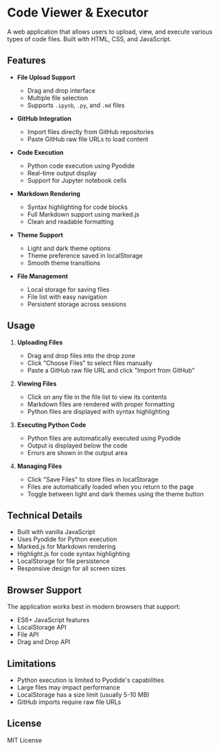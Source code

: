 # Code Viewer & Executor

A web application that allows users to upload, view, and execute various types of code files. Built with HTML, CSS, and JavaScript.

## Features

- **File Upload Support**
  - Drag and drop interface
  - Multiple file selection
  - Supports `.ipynb`, `.py`, and `.md` files

- **GitHub Integration**
  - Import files directly from GitHub repositories
  - Paste GitHub raw file URLs to load content

- **Code Execution**
  - Python code execution using Pyodide
  - Real-time output display
  - Support for Jupyter notebook cells

- **Markdown Rendering**
  - Syntax highlighting for code blocks
  - Full Markdown support using marked.js
  - Clean and readable formatting

- **Theme Support**
  - Light and dark theme options
  - Theme preference saved in localStorage
  - Smooth theme transitions

- **File Management**
  - Local storage for saving files
  - File list with easy navigation
  - Persistent storage across sessions

## Usage

1. **Uploading Files**
   - Drag and drop files into the drop zone
   - Click "Choose Files" to select files manually
   - Paste a GitHub raw file URL and click "Import from GitHub"

2. **Viewing Files**
   - Click on any file in the file list to view its contents
   - Markdown files are rendered with proper formatting
   - Python files are displayed with syntax highlighting

3. **Executing Python Code**
   - Python files are automatically executed using Pyodide
   - Output is displayed below the code
   - Errors are shown in the output area

4. **Managing Files**
   - Click "Save Files" to store files in localStorage
   - Files are automatically loaded when you return to the page
   - Toggle between light and dark themes using the theme button

## Technical Details

- Built with vanilla JavaScript
- Uses Pyodide for Python execution
- Marked.js for Markdown rendering
- Highlight.js for code syntax highlighting
- LocalStorage for file persistence
- Responsive design for all screen sizes

## Browser Support

The application works best in modern browsers that support:
- ES6+ JavaScript features
- LocalStorage API
- File API
- Drag and Drop API

## Limitations

- Python execution is limited to Pyodide's capabilities
- Large files may impact performance
- LocalStorage has a size limit (usually 5-10 MB)
- GitHub imports require raw file URLs

## License

MIT License 